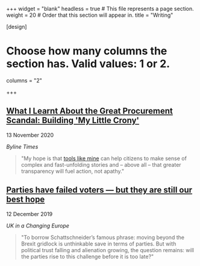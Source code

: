 +++
widget = "blank"
headless = true  # This file represents a page section.
weight = 20  # Order that this section will appear in.
title = "Writing"

[design]
# Choose how many columns the section has. Valid values: 1 or 2.
columns = "2"

+++

    
## [What I Learnt About the Great Procurement Scandal: Building 'My Little Crony'](https://bylinetimes.com/2020/11/13/what-i-learnt-about-the-great-procurement-scandal-building-my-little-crony/)

13 November 2020

_Byline Times_

> "My hope is that [tools like mine](https://sophieehill.shinyapps.io/my-little-crony/) can help citizens to make sense of complex and fast-unfolding stories and – above all – that greater transparency will fuel action, not apathy." 


## [Parties have failed voters — but they are still our best hope](https://ukandeu.ac.uk/parties-have-failed-voters-but-they-are-still-our-best-hope/)

12 December 2019

_UK in a Changing Europe_

 > "To borrow Schattschneider’s famous phrase: moving beyond the Brexit gridlock is unthinkable save in terms of parties. But with political trust falling and alienation growing, the question remains: will the parties rise to this challenge before it is too late?"
    
    